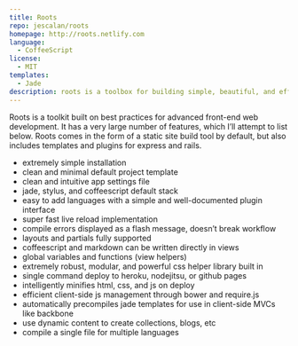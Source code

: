 ```yaml
---
title: Roots
repo: jescalan/roots
homepage: http://roots.netlify.com
language:
  - CoffeeScript
license:
  - MIT
templates:
  - Jade
description: roots is a toolbox for building simple, beautiful, and efficient products for the web.
---
```


Roots is a toolkit built on best practices for advanced front-end web development. It has a very large number of features, which I’ll attempt to list below. Roots comes in the form of a static site build tool by default, but also includes templates and plugins for express and rails.

* extremely simple installation
* clean and minimal default project template
* clean and intuitive app settings file
* jade, stylus, and coffeescript default stack
* easy to add languages with a simple and well-documented plugin interface
* super fast live reload implementation
* compile errors displayed as a flash message, doesn’t break workflow
* layouts and partials fully supported
* coffeescript and markdown can be written directly in views
* global variables and functions (view helpers)
* extremely robust, modular, and powerful css helper library built in
* single command deploy to heroku, nodejitsu, or github pages
* intelligently minifies html, css, and js on deploy
* efficient client-side js management through bower and require.js
* automatically precompiles jade templates for use in client-side MVCs like backbone
* use dynamic content to create collections, blogs, etc
* compile a single file for multiple languages
